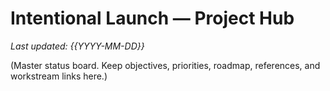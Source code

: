 # Intentional Launch — Project Hub
_Last updated: {{YYYY-MM-DD}}_

(Master status board. Keep objectives, priorities, roadmap, references, and workstream links here.)
